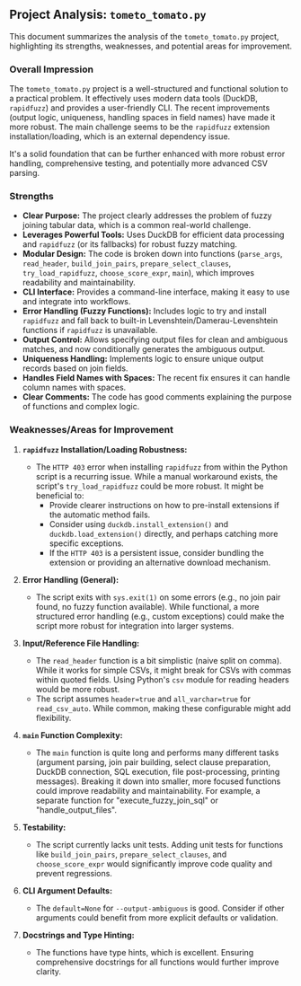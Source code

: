 ## Project Analysis: `tometo_tomato.py`

This document summarizes the analysis of the `tometo_tomato.py` project, highlighting its strengths, weaknesses, and potential areas for improvement.

### Overall Impression
The `tometo_tomato.py` project is a well-structured and functional solution to a practical problem. It effectively uses modern data tools (DuckDB, `rapidfuzz`) and provides a user-friendly CLI. The recent improvements (output logic, uniqueness, handling spaces in field names) have made it more robust. The main challenge seems to be the `rapidfuzz` extension installation/loading, which is an external dependency issue.

It's a solid foundation that can be further enhanced with more robust error handling, comprehensive testing, and potentially more advanced CSV parsing.

### Strengths
*   **Clear Purpose:** The project clearly addresses the problem of fuzzy joining tabular data, which is a common real-world challenge.
*   **Leverages Powerful Tools:** Uses DuckDB for efficient data processing and `rapidfuzz` (or its fallbacks) for robust fuzzy matching.
*   **Modular Design:** The code is broken down into functions (`parse_args`, `read_header`, `build_join_pairs`, `prepare_select_clauses`, `try_load_rapidfuzz`, `choose_score_expr`, `main`), which improves readability and maintainability.
*   **CLI Interface:** Provides a command-line interface, making it easy to use and integrate into workflows.
*   **Error Handling (Fuzzy Functions):** Includes logic to try and install `rapidfuzz` and fall back to built-in Levenshtein/Damerau-Levenshtein functions if `rapidfuzz` is unavailable.
*   **Output Control:** Allows specifying output files for clean and ambiguous matches, and now conditionally generates the ambiguous output.
*   **Uniqueness Handling:** Implements logic to ensure unique output records based on join fields.
*   **Handles Field Names with Spaces:** The recent fix ensures it can handle column names with spaces.
*   **Clear Comments:** The code has good comments explaining the purpose of functions and complex logic.

### Weaknesses/Areas for Improvement

1.  **`rapidfuzz` Installation/Loading Robustness:**
    *   The `HTTP 403` error when installing `rapidfuzz` from within the Python script is a recurring issue. While a manual workaround exists, the script's `try_load_rapidfuzz` could be more robust. It might be beneficial to:
        *   Provide clearer instructions on how to pre-install extensions if the automatic method fails.
        *   Consider using `duckdb.install_extension()` and `duckdb.load_extension()` directly, and perhaps catching more specific exceptions.
        *   If the `HTTP 403` is a persistent issue, consider bundling the extension or providing an alternative download mechanism.

2.  **Error Handling (General):**
    *   The script exits with `sys.exit(1)` on some errors (e.g., no join pair found, no fuzzy function available). While functional, a more structured error handling (e.g., custom exceptions) could make the script more robust for integration into larger systems.

3.  **Input/Reference File Handling:**
    *   The `read_header` function is a bit simplistic (naive split on comma). While it works for simple CSVs, it might break for CSVs with commas within quoted fields. Using Python's `csv` module for reading headers would be more robust.
    *   The script assumes `header=true` and `all_varchar=true` for `read_csv_auto`. While common, making these configurable might add flexibility.

4.  **`main` Function Complexity:**
    *   The `main` function is quite long and performs many different tasks (argument parsing, join pair building, select clause preparation, DuckDB connection, SQL execution, file post-processing, printing messages). Breaking it down into smaller, more focused functions could improve readability and maintainability. For example, a separate function for "execute_fuzzy_join_sql" or "handle_output_files".

5.  **Testability:**
    *   The script currently lacks unit tests. Adding unit tests for functions like `build_join_pairs`, `prepare_select_clauses`, and `choose_score_expr` would significantly improve code quality and prevent regressions.

6.  **CLI Argument Defaults:**
    *   The `default=None` for `--output-ambiguous` is good. Consider if other arguments could benefit from more explicit defaults or validation.

7.  **Docstrings and Type Hinting:**
    *   The functions have type hints, which is excellent. Ensuring comprehensive docstrings for all functions would further improve clarity.
